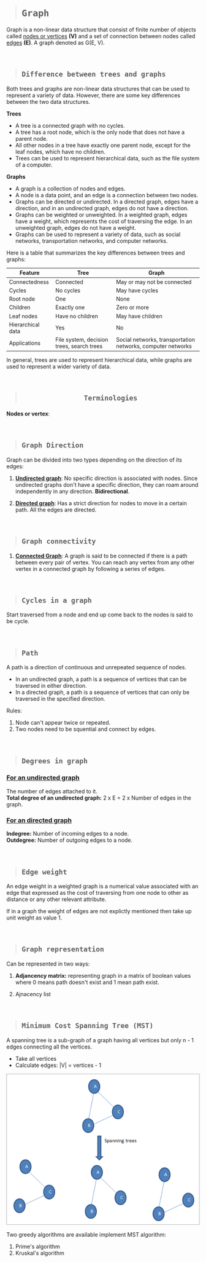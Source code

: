 > # **```Graph```**

Graph is a non-linear data structure that consist of finite number of objects called <ins>nodes or vertices</ins> **(V)** and a set of connection between nodes called <ins>edges</ins> **(E)**. A graph denoted as G(E, V).

&nbsp;

> ## **```Difference between trees and graphs```**

Both trees and graphs are non-linear data structures that can be used to represent a variety of data. However, there are some key differences between the two data structures.

**Trees**

* A tree is a connected graph with no cycles.
* A tree has a root node, which is the only node that does not have a parent node.
* All other nodes in a tree have exactly one parent node, except for the leaf nodes, which have no children.
* Trees can be used to represent hierarchical data, such as the file system of a computer.

**Graphs**

* A graph is a collection of nodes and edges.
* A node is a data point, and an edge is a connection between two nodes.
* Graphs can be directed or undirected. In a directed graph, edges have a direction, and in an undirected graph, edges do not have a direction.
* Graphs can be weighted or unweighted. In a weighted graph, edges have a weight, which represents the cost of traversing the edge. In an unweighted graph, edges do not have a weight.
* Graphs can be used to represent a variety of data, such as social networks, transportation networks, and computer networks.

Here is a table that summarizes the key differences between trees and graphs:

| Feature | Tree | Graph |
|---|---|---|
| Connectedness | Connected | May or may not be connected |
| Cycles | No cycles | May have cycles |
| Root node | One | None |
| Children | Exactly one | Zero or more |
| Leaf nodes | Have no children | May have children |
| Hierarchical data | Yes | No |
| Applications | File system, decision trees, search trees | Social networks, transportation networks, computer networks |

In general, trees are used to represent hierarchical data, while graphs are used to represent a wider variety of data.

&nbsp;

> ## <p align="center">**```Terminologies```**</p>

**Nodes or vertex**:

&nbsp;

> ## **```Graph Direction```**

Graph can be divided into two types depending on the direction of its edges:

1. <ins>**Undirected graph**</ins>: No specific direction is associated with nodes. Since undirected graphs don't have a specific direction, they can roam around independently in any direction. **Bidirectional**.

2. <ins>**Directed graph**</ins>: Has a strict direction for nodes to move in a certain path. All the edges are directed.

&nbsp;

> ## **```Graph connectivity```**

1. <ins>**Connected Graph</ins>**: A graph is said to be connected if there is a path between every pair of vertex. You can reach any vertex from any other vertex in a connected graph by following a series of edges.

&nbsp;

> ## **```Cycles in a graph```**

Start traversed from a node and end up come back to the nodes is said to be cycle.

&nbsp;

> ## **```Path```**

A path is a direction of continuous and unrepeated sequence of nodes.

* In an undirected graph, a path is a sequence of vertices that can be traversed in either direction.
* In a directed graph, a path is a sequence of vertices that can only be traversed in the specified direction.

Rules:

1. Node can't appear twice or repeated.
2. Two nodes need to be squential and connect by edges.

&nbsp;

> ## **```Degrees in graph```**

### <ins>**For an undirected graph**</ins>

The number of edges attached to it.  
**Total degree of an undirected graph:** 2 x E = 2 x Number of edges in the graph.

### <ins>**For an directed graph**</ins>

**Indegree:** Number of incoming edges to a node.  
**Outdegree:** Number of outgoing edges to a node.

&nbsp;

> ## **```Edge weight```**

An edge weight in a weighted graph is a numerical value associated with an edge that expressed as the cost of traversing from one node to other as distance or any other relevant attribute.

If in a graph the weight of edges are not explictly mentioned then take up unit weight as value 1.

&nbsp;

> ## **```Graph representation```**

Can be represented in two ways:

1. **Adjancency matrix:** representing graph in a matrix of boolean values where 0 means path doesn't exist and 1 mean path exist.

2. Ajnacency list

&nbsp;

> ## **```Minimum Cost Spanning Tree (MST)```**

A spanning tree is a sub-graph of a graph having all vertices but only n - 1 edges connecting all the vertices.

* Take all vertices
* Calculate edges: |V| = vertices - 1

<div style="text-align: center;">
  <img src="./spanningtree1.png" alt="mst">
</div>

Two greedy algorithms are available implement MST algorithm:

1. Prime's algorithm
2. Kruskal's algorithm
